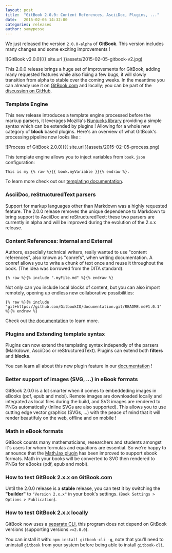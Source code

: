 ```yaml
---
layout: post
title:  "GitBook 2.0.0: Content References, AsciiDoc, Plugins, ..."
date:   2015-02-05 14:32:00
categories: releases
author: samypesse
---
```


We just released the version `2.0.0-alpha` of **GitBook**. This version includes many changes and some exciting improvements !

<!-- more -->

![GitBook v2.0.0]({{ site.url }}assets/2015-02-05-gitbook-v2.jpg)

This 2.0.0 release brings a huge set of improvements for GitBook, adding many requested features while also fixing a few bugs, it will slowly transition from alpha to stable over the coming weeks. In the meantime you can already use it on [GitBook.com](https://www.gitbook.com) and locally; you can be part of the [discussion on GitHub](https://github.com/GitbookIO/gitbook/pull/562).

### Template Engine

This new release introduces a template engine processed before the markup parsers, it leverages Mozilla's [Nunjucks library](http://mozilla.github.io/nunjucks/) providing a simple syntax which can be extended by plugins ! Allowing for a whole new category of **block** based plugins. Here's an overview of what GitBook's processing pipeline now looks like :

![Process of GitBook 2.0.0]({{ site.url }}assets/2015-02-05-process.png)


This template engine allows you to inject variables from `book.json` configuration:

```
This is my {% raw %}{{ book.myVariable }}{% endraw %}.
```

To learn more check out our [templating documentation](http://help.gitbook.com/format/templating.html).

### AsciiDoc, reStructuredText parsers

Support for markup languages other than Markdown was a highly requested feature. The 2.0.0 release removes the unique dependence to Markdown to bring support to AsciiDoc and reStructuredText; these two parsers are currently in alpha and will be improved during the evolution of the 2.x.x release.

### Content References: Internal and External

Authors, especially technical writers, really wanted to use "content references", also known as "conrefs", when writing documentation. A conref allows you to write a chunk of text once and reuse it throughout the book. (The idea was borrowed from the DITA standard).

```
{% raw %}{% include ".myFile.md" %}{% endraw %}
```

Not only can you include local blocks of content, but you can also import remotely, opening up endless new collaborative possibilities:

```
{% raw %}{% include "git+https://github.com/GitbookIO/documentation.git/README.md#1.0.1" %}{% endraw %}
```

Check out [the documentation](http://help.gitbook.com/format/conrefs.html) to learn more.

### Plugins and Extending template syntax

Plugins can now extend the templating syntax independly of the parsers (Markdown, AsciiDoc or reStructuredText). Plugins can extend both **filters** and **blocks**.

You can learn all about this new plugin feature in our [documentation](http://help.gitbook.com/plugins/index.html) !

### Better support of images (SVG, ...) in eBook formats

GitBook 2.0.0 is a lot smarter when it comes to embeddeding images in eBooks (pdf, epub and mobi). Remote images are downloaded locally and integrated as local files during the build, and SVG images are rendered to PNGs automatically (Inline SVGs are also supported). This allows you to use cutting edge vector graphics (SVGs, ...) with the peace of mind that it will render beautifuly on the web, offline and on mobile !

### Math in eBook formats

GitBook counts many mathematicians, researchers and students amongst it's users for whom formulas and equations are essential. So we're happy to announce that the [MathJax plugin](https://github.com/GitbookIO/plugin-mathjax) has been improved to support ebook formats. Math in your books will be converted to SVG then rendered to PNGs for eBooks (pdf, epub and mobi).

### How to test GitBook 2.x.x on GitBook.com

Until the 2.0.0 release is a **stable** release, you can test it by switching the **"builder"** to `"Version 2.x.x"` in your book's settings. (`Book Settings > Options > Publication`).

### How to test GitBook 2.x.x locally

GitBook now uses a [separate CLI](https://github.com/GitbookIO/gitbook-cli), this program does not depend on GitBook versions (supporting versions `>=2.0.0`).

You can install it with: `npm install gitbook-cli -g`, note that you'll need to uninstall `gitbook` from your system before being able to install `gitbook-cli`.
